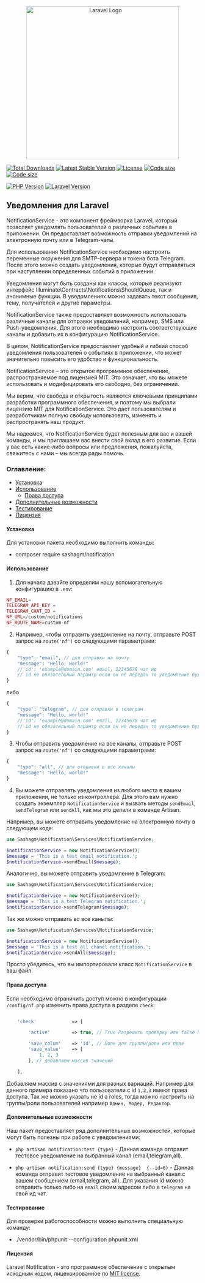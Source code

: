 <p align="center"><a href="https://laravel.com" target="_blank"><img src="https://raw.githubusercontent.com/laravel/art/master/logo-lockup/5%20SVG/2%20CMYK/1%20Full%20Color/laravel-logolockup-cmyk-red.svg" width="400" alt="Laravel Logo"></a></p>

<p align="center">

<a href="https://packagist.org/packages/sashagm/notification"><img src="https://img.shields.io/packagist/dt/sashagm/notification" alt="Total Downloads"></a>
<a href="https://packagist.org/packages/sashagm/notification"><img src="https://img.shields.io/packagist/v/sashagm/notification" alt="Latest Stable Version"></a>
<a href="https://packagist.org/packages/sashagm/notification"><img src="https://img.shields.io/packagist/l/sashagm/notification" alt="License"></a>
<a href="https://packagist.org/packages/sashagm/notification"><img src="https://img.shields.io/github/languages/code-size/sashagm/notification" alt="Code size"></a>
<a href="https://packagist.org/packages/sashagm/notification"><img src="https://img.shields.io/packagist/stars/sashagm/notification" alt="Code size"></a>

[![PHP Version](https://img.shields.io/badge/PHP-%2B8-blue)](https://www.php.net/)
[![Laravel Version](https://img.shields.io/badge/Laravel-%2B10-red)](https://laravel.com/)

</p>

## Уведомления для Laravel
NotificationService - это компонент фреймворка Laravel, который позволяет уведомлять пользователей о различных событиях в приложении. Он предоставляет возможность отправки уведомлений на электронную почту или в Telegram-чаты.

Для использования NotificationService необходимо настроить переменные окружения для SMTP-сервера и токена бота Telegram. После этого можно создать уведомления, которые будут отправляться при наступлении определенных событий в приложении.

Уведомления могут быть созданы как классы, которые реализуют интерфейс Illuminate\Contracts\Notifications\ShouldQueue, так и анонимные функции. В уведомлениях можно задавать текст сообщения, тему, получателей и другие параметры.

NotificationService также предоставляет возможность использовать различные каналы для отправки уведомлений, например, SMS или Push-уведомления. Для этого необходимо настроить соответствующие каналы и добавить их в конфигурацию NotificationService.

В целом, NotificationService предоставляет удобный и гибкий способ уведомления пользователей о событиях в приложении, что может значительно повысить его удобство и функциональность.

NotificationService – это открытое программное обеспечение, распространяемое под лицензией MIT. Это означает, что вы можете использовать и модифицировать его свободно, без ограничений. 

Мы верим, что свобода и открытость являются ключевыми принципами разработки программного обеспечения, и поэтому мы выбрали лицензию MIT для NotificationService. Это дает пользователям и разработчикам полную свободу использовать, изменять и распространять наш продукт.

Мы надеемся, что NotificationService будет полезным для вас и вашей команды, и мы приглашаем вас внести свой вклад в его развитие. Если у вас есть какие-либо вопросы или предложения, пожалуйста, свяжитесь с нами – мы всегда рады помочь.

### Оглавление:

- [Установка](#установка)
- [Использование](#использование)
  - [Права доступа](#права-доступа)
- [Дополнительные возможности](#дополнительные-возможности)
- [Тестирование](#тестирование)
- [Лицензия](#лицензия)

#### Установка

Для установки пакета необходимо выполнить команды:

- composer require sashagm/notification


#### Использование

1. Для начала давайте определим нашу вспомогательную конфигурацию в `.env`:

```php
NF_EMAIL= 
TELEGRAM_API_KEY = 
TELEGRAM_CHAT_ID = 
NF_URL=/custom/notifications
NF_ROUTE_NAME=custom-nf
```

2. Например, чтобы отправить уведомление на почту, отправьте POST запрос на `route('nf')` со следующими параметрами:

```php
{
    "type": "email", // для отправки на почту
    "message": "Hello, world!"
    //'id': 'example@domain.com' email, 12345678 чат ид
    // id не обязательный парамтр если он не передан то уведомление будет отправлены по дефолтным данным из .env
}
```

либо 

```php
{
    "type": "telegram", // для отправки в телеграм
    "message": "Hello, world!"
    //'id': 'example@domain.com' email, 12345678 чат ид
    // id не обязательный парамтр если он не передан то уведомление будет отправлены по дефолтным данным из .env
}
```
3.  Чтобы отправить уведомление на все каналы, отправьте POST запрос на `route('nf')` со следующими параметрами:


```php
{
    "type": "all", // для отправки в все каналы
    "message": "Hello, world!"
}
```

4. Вы можете отправлять уведомления из любого места в вашем приложении, не только из контроллера. Для этого вам нужно создать экземпляр `NotificationService` и вызвать методы `sendEmail`, `sendTelegram` или `sendAll`, как мы это делали в команде Artisan.

Например, вы можете отправить уведомление на электронную почту в следующем коде:

```php
use Sashagm\Notification\Services\NotificationService;

$notificationService = new NotificationService();
$message = 'This is a test email notification.';
$notificationService->sendEmail($message);
```

Аналогично, вы можете отправить уведомление в Telegram:

```php
use Sashagm\Notification\Services\NotificationService;

$notificationService = new NotificationService();
$message = 'This is a test Telegram notification.';
$notificationService->sendTelegram($message);
```

Так же можно отправить во все канылы:

```php
use Sashagm\Notification\Services\NotificationService;

$notificationService = new NotificationService();
$message = 'This is a test all chanel notification.';
$notificationService->sendAll($message);

```


Просто убедитесь, что вы импортировали класс `NotificationService` в ваш файл.

#### Права доступа

Если необходимо ограничить доступ можно в конфигурации  `/config/nf.php` изменить права доступа в разделе `check`:


```php

    'check'             => [

        'active'        => true, // True Разрешить проверку или false Пропускать проверку

        'save_colum'    => 'id', // Поле для группы/роли или прав
        'save_value'    => [
            1, 2, 3
        ], // добавляем массив значений

    ],

```

Добавляем массив с значениями для разных вариаций. Например для данного примера показано что пользователи с id `1,2,3` имеют права доступа.
Так же можно указать не id а roles, тогда можно настроить на группы/роли пользователей например `Админ, Модер, Редактор`.


#### Дополнительные возможности

Наш пакет предоставляет ряд дополнительных возможностей, которые могут быть полезны при работе с уведомлениями:

- `php artisan notification:test {type}` - Данная команда отправит тестовое уведомление на выбранный канал (email,telegram,all).

- `php artisan notification:send {type} {message}  {--id=0}` - Данная команда отправит тестовое уведомление на выбранный канал с вашем сообщением (email,telegram, all). Для указания id можно отправить только либо на `email` своим адресом либо в `telegram` на свой ид чат.

#### Тестирование

Для проверки работоспособности можно выполнить специальную команду:

- ./vendor/bin/phpunit --configuration phpunit.xml

#### Лицензия

Laravel Notification - это программное обеспечение с открытым исходным кодом, лицензированное по [MIT license](LICENSE.md ).
